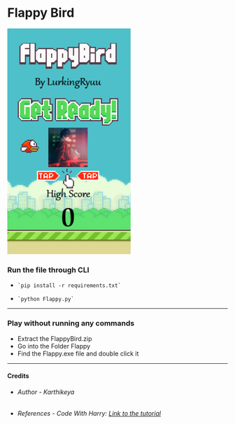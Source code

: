 # Flappy Bird
<img src="glimpse.png"
     alt="A Glimpse of the game"
     style="float: centre; margin-right: 10px;" />
### Run the file through CLI
*     `pip install -r requirements.txt`
*     `python Flappy.py`

***
### Play without running any commands
* Extract the FlappyBird.zip
* Go into the Folder Flappy
* Find the Flappy.exe file and double click it
***
#### Credits
* ###### Author - Karthikeya

* ###### References - Code With Harry: <a href="https://youtu.be/itB6VsP5UnA">Link to the tutorial</a>